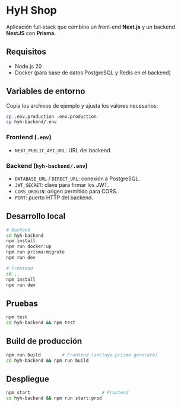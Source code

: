 # HyH Shop

Aplicación full‑stack que combina un front‑end **Next.js** y un backend **NestJS** con **Prisma**.

## Requisitos
- Node.js 20
- Docker (para base de datos PostgreSQL y Redis en el backend)

## Variables de entorno
Copia los archivos de ejemplo y ajusta los valores necesarios:

```bash
cp .env.production .env.production
cp hyh-backend/.env
```

### Frontend (`.env`)
- `NEXT_PUBLIC_API_URL`: URL del backend.

### Backend (`hyh-backend/.env`)
- `DATABASE_URL` / `DIRECT_URL`: conexión a PostgreSQL.
- `JWT_SECRET`: clave para firmar los JWT.
- `CORS_ORIGIN`: origen permitido para CORS.
- `PORT`: puerto HTTP del backend.

## Desarrollo local
```bash
# Backend
cd hyh-backend
npm install
npm run docker:up
npm run prisma:migrate
npm run dev

# Frontend
cd ..
npm install
npm run dev
```

## Pruebas
```bash
npm test
cd hyh-backend && npm test
```

## Build de producción
```bash
npm run build        # Frontend (incluye prisma generate)
cd hyh-backend && npm run build
```

## Despliegue
```bash
npm start                           # Frontend
cd hyh-backend && npm run start:prod
```